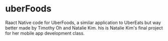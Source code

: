 # uberFoods
Raact Native code for UberFoods, a similar application to UberEats but way better made by Timothy Oh and Natalie Kim. his is Natalie Kim's final project for her mobile app development class.

